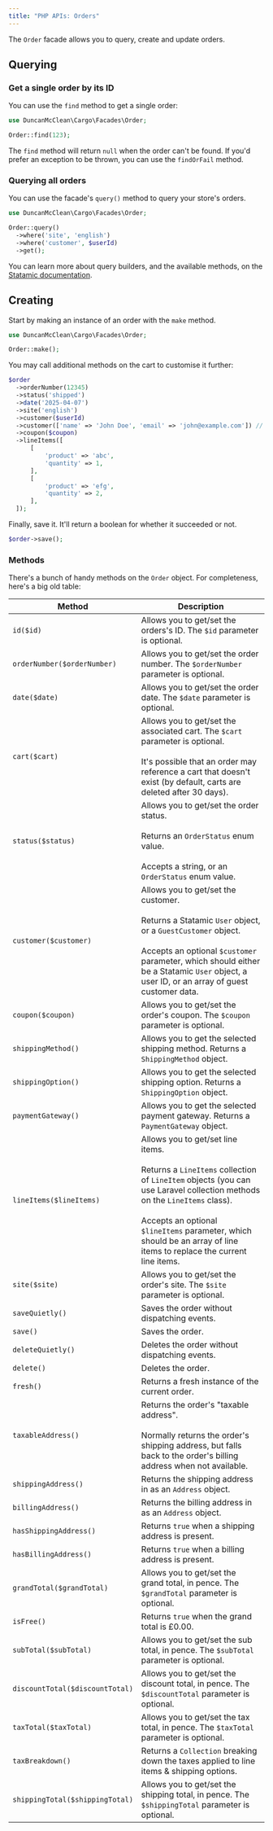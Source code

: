 ```yaml
---
title: "PHP APIs: Orders"
---
```


The `Order` facade allows you to query, create and update orders. 

## Querying
### Get a single order by its ID
You can use the `find` method to get a single order:

```php
use DuncanMcClean\Cargo\Facades\Order;

Order::find(123);
``` 

The `find` method will return `null` when the order can't be found. If you'd prefer an exception to be thrown, you can use the `findOrFail` method.

### Querying all orders
You can use the facade's `query()` method to query your store's orders.

```php
use DuncanMcClean\Cargo\Facades\Order;

Order::query()
  ->where('site', 'english')
  ->where('customer', $userId)
  ->get();
``` 

You can learn more about query builders, and the available methods, on the [Statamic documentation](https://statamic.dev/content-queries).

## Creating
Start by making an instance of an order with the `make` method. 

```php
use DuncanMcClean\Cargo\Facades\Order;

Order::make();
``` 

You may call additional methods on the cart to customise it further:

```php
$order
  ->orderNumber(12345)
  ->status('shipped')
  ->date('2025-04-07')
  ->site('english')
  ->customer($userId)
  ->customer(['name' => 'John Doe', 'email' => 'john@example.com']) // For guest customers
  ->coupon($coupon)
  ->lineItems([
	  [
		  'product' => 'abc',
		  'quantity' => 1,
	  ],
	  [
		  'product' => 'efg',
		  'quantity' => 2,
	  ],
  ]);
```

Finally, save it. It'll return a boolean for whether it succeeded or not.

```php
$order->save();
```

### Methods
There's a bunch of handy methods on the `Order` object. For completeness, here's a big old table:

| Method                          | Description                                                                                                                                                                                                                                                                                      |
| ------------------------------- | ------------------------------------------------------------------------------------------------------------------------------------------------------------------------------------------------------------------------------------------------------------------------------------------------ |
| `id($id)`                       | Allows you to get/set the orders's ID. The `$id` parameter is optional.                                                                                                                                                                                                                          |
| `orderNumber($orderNumber)`     | Allows you to get/set the order number. The `$orderNumber` parameter is optional.                                                                                                                                                                                                                |
| `date($date)`                   | Allows you to get/set the order date. The `$date` parameter is optional.                                                                                                                                                                                                                         |
| `cart($cart)`                   | Allows you to get/set the associated cart. The `$cart` parameter is optional.<br><br>It's possible that an order may reference a cart that doesn't exist (by default, carts are deleted after 30 days).                                                                                          |
| `status($status)`               | Allows you to get/set the order status. <br><br>Returns an `OrderStatus` enum value.<br><br>Accepts a string, or an `OrderStatus` enum value.                                                                                                                                                    |
| `customer($customer)`           | Allows you to get/set the customer. <br><br>Returns a Statamic `User` object, or a `GuestCustomer` object.<br><br>Accepts an optional `$customer` parameter, which should either be a Statamic `User` object, a user ID, or an array of guest customer data.                                     |
| `coupon($coupon)`               | Allows you to get/set the order's coupon. The `$coupon` parameter is optional.                                                                                                                                                                                                                   |
| `shippingMethod()`              | Allows you to get the selected shipping method. Returns a `ShippingMethod` object.                                                                                                                                                                                                               |
| `shippingOption()`              | Allows you to get the selected shipping option. Returns a `ShippingOption` object.                                                                                                                                                                                                               |
| `paymentGateway()`              | Allows you to get the selected payment gateway. Returns a `PaymentGateway` object.                                                                                                                                                                                                               |
| `lineItems($lineItems)`         | Allows you to get/set line items. <br><br>Returns a `LineItems` collection of `LineItem` objects (you can use Laravel collection methods on the `LineItems` class).<br><br>Accepts an optional `$lineItems` parameter, which should be an array of line items to replace the current line items. |
| `site($site)`                   | Allows you to get/set the order's site. The `$site` parameter is optional.                                                                                                                                                                                                                       |
| `saveQuietly()`                 | Saves the order without dispatching events.                                                                                                                                                                                                                                                      |
| `save()`                        | Saves the order.                                                                                                                                                                                                                                                                                 |
| `deleteQuietly()`               | Deletes the order without dispatching events.                                                                                                                                                                                                                                                    |
| `delete()`                      | Deletes the order.                                                                                                                                                                                                                                                                               |
| `fresh()`                       | Returns a fresh instance of the current order.                                                                                                                                                                                                                                                   |
| `taxableAddress()`              | Returns the order's "taxable address". <br><br>Normally returns the order's shipping address, but falls back to the order's billing address when not available.                                                                                                                                  |
| `shippingAddress()`             | Returns the shipping address in as an `Address` object.                                                                                                                                                                                                                                          |
| `billingAddress()`              | Returns the billing address in as an `Address` object.                                                                                                                                                                                                                                           |
| `hasShippingAddress()`          | Returns `true` when a shipping address is present.                                                                                                                                                                                                                                               |
| `hasBillingAddress()`           | Returns `true` when a billing address is present.                                                                                                                                                                                                                                                |
| `grandTotal($grandTotal)`       | Allows you to get/set the grand total, in pence. The `$grandTotal` parameter is optional.                                                                                                                                                                                                        |
| `isFree()`                      | Returns `true` when the grand total is £0.00.                                                                                                                                                                                                                                                    |
| `subTotal($subTotal)`           | Allows you to get/set the sub total, in pence. The `$subTotal` parameter is optional.                                                                                                                                                                                                            |
| `discountTotal($discountTotal)` | Allows you to get/set the discount total, in pence. The `$discountTotal` parameter is optional.                                                                                                                                                                                                  |
| `taxTotal($taxTotal)`           | Allows you to get/set the tax total, in pence. The `$taxTotal` parameter is optional.                                                                                                                                                                                                            |
| `taxBreakdown()`                | Returns a `Collection` breaking down the taxes applied to line items & shipping options.                                                                                                                                                                                                         |
| `shippingTotal($shippingTotal)` | Allows you to get/set the shipping total, in pence. The `$shippingTotal` parameter is optional.                                                                                                                                                                                                  |
